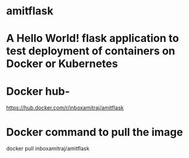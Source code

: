 # amitflask
# A Hello World! flask application to test deployment of containers on Docker or Kubernetes
# Docker hub-
https://hub.docker.com/r/inboxamitraj/amitflask

# Docker command to pull the image
docker pull inboxamitraj/amitflask
